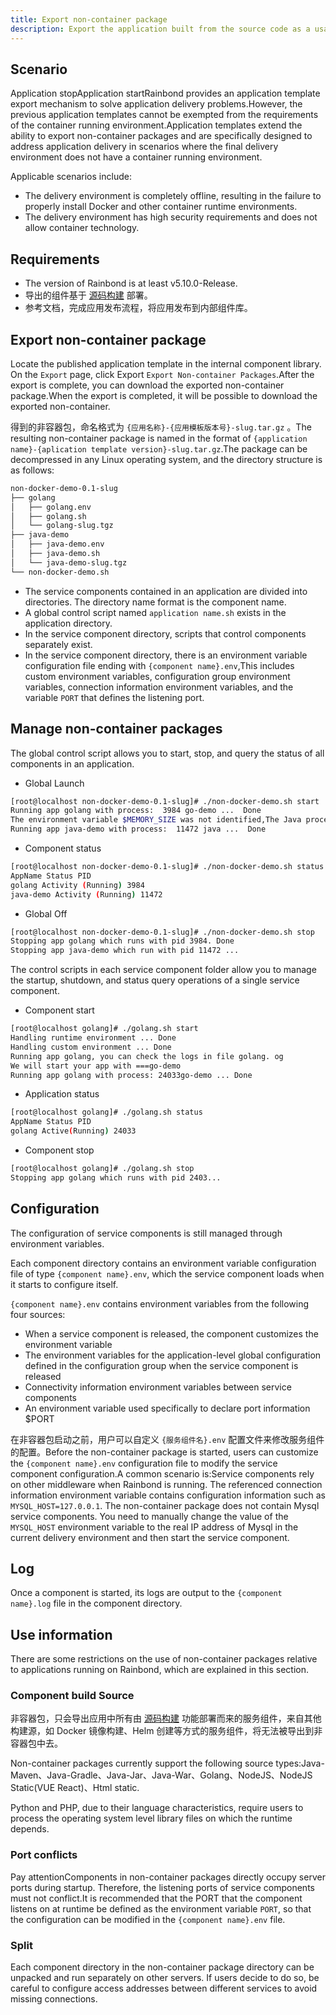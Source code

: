 ```yaml
---
title: Export non-container package
description: Export the application built from the source code as a usable installation package in a non-container environment
---
```


## Scenario

Application stopApplication startRainbond provides an application template export mechanism to solve application delivery problems.However, the previous application templates cannot be exempted from the requirements of the container running environment.Application templates extend the ability to export non-container packages and are specifically designed to address application delivery in scenarios where the final delivery environment does not have a container running environment.

Applicable scenarios include:

- The delivery environment is completely offline, resulting in the failure to properly install Docker and other container runtime environments.
- The delivery environment has high security requirements and does not allow container technology.

## Requirements

- The version of Rainbond is at least v5.10.0-Release.
- 导出的组件基于 [源码构建](../../app-deploy/source-code/springboot.md) 部署。
- 参考文档，完成应用发布流程，将应用发布到内部组件库。

## Export non-container package

Locate the published application template in the internal component library. On the `Export` page, click Export `Export Non-container Packages`.After the export is complete, you can download the exported non-container package.When the export is completed, it will be possible to download the exported non-container.

得到的非容器包，命名格式为 `{应用名称}-{应用模板版本号}-slug.tar.gz` 。The resulting non-container package is named in the format of `{application name}-{aplication template version}-slug.tar.gz`.The package can be decompressed in any Linux operating system, and the directory structure is as follows:

```bash
non-docker-demo-0.1-slug
├── golang
│   ├── golang.env
│   ├── golang.sh
│   └── golang-slug.tgz
├── java-demo
│   ├── java-demo.env
│   ├── java-demo.sh
│   └── java-demo-slug.tgz
└── non-docker-demo.sh
```

- The service components contained in an application are divided into directories. The directory name format is the component name.
- A global control script named `application name.sh` exists in the application directory.
- In the service component directory, scripts that control components separately exist.
- In the service component directory, there is an environment variable configuration file ending with `{component name}.env`,This includes custom environment variables, configuration group environment variables, connection information environment variables, and the variable `PORT` that defines the listening port.

## Manage non-container packages

The global control script allows you to start, stop, and query the status of all components in an application.

- Global Launch

```bash
[root@localhost non-docker-demo-0.1-slug]# ./non-docker-demo.sh start
Running app golang with process:  3984 go-demo ...  Done
The environment variable $MEMORY_SIZE was not identified,The Java process will not be optimized....
Running app java-demo with process:  11472 java ...  Done
```

- Component status

```bash
[root@localhost non-docker-demo-0.1-slug]# ./non-docker-demo.sh status
AppName Status PID
golang Activity (Running) 3984
java-demo Activity (Running) 11472
```

- Global Off

```bash
[root@localhost non-docker-demo-0.1-slug]# ./non-docker-demo.sh stop
Stopping app golang which runs with pid 3984. Done
Stopping app java-demo which run with pid 11472 ...
```

The control scripts in each service component folder allow you to manage the startup, shutdown, and status query operations of a single service component.

- Component start

```bash
[root@localhost golang]# ./golang.sh start
Handling runtime environment ... Done
Handling custom environment ... Done
Running app golang, you can check the logs in file golang. og
We will start your app with ===go-demo
Running app golang with process: 24033go-demo ... Done
```

- Application status

```bash
[root@localhost golang]# ./golang.sh status
AppName Status PID
golang Active(Running) 24033
```

- Component stop

```bash
[root@localhost golang]# ./golang.sh stop
Stopping app golang which runs with pid 2403...
```

## Configuration

The configuration of service components is still managed through environment variables.

Each component directory contains an environment variable configuration file of type `{component name}.env`, which the service component loads when it starts to configure itself.

`{component name}.env` contains environment variables from the following four sources:

- When a service component is released, the component customizes the environment variable
- The environment variables for the application-level global configuration defined in the configuration group when the service component is released
- Connectivity information environment variables between service components
- An environment variable used specifically to declare port information $PORT

在非容器包启动之前，用户可以自定义 `{服务组件名}.env` 配置文件来修改服务组件的配置。Before the non-container package is started, users can customize the `{component name}.env` configuration file to modify the service component configuration.A common scenario is:Service components rely on other middleware when Rainbond is running. The referenced connection information environment variable contains configuration information such as `MYSQL_HOST=127.0.0.1`. The non-container package does not contain Mysql service components. You need to manually change the value of the `MYSQL_HOST` environment variable to the real IP address of Mysql in the current delivery environment and then start the service component.

## Log

Once a component is started, its logs are output to the `{component name}.log` file in the component directory.

## Use information

There are some restrictions on the use of non-container packages relative to applications running on Rainbond, which are explained in this section.

### Component build Source

非容器包，只会导出应用中所有由 [源码构建](../../app-deploy/source-code/springboot.md) 功能部署而来的服务组件，来自其他构建源，如 Docker 镜像构建、Helm 创建等方式的服务组件，将无法被导出到非容器包中去。

Non-container packages currently support the following source types:Java-Maven、Java-Gradle、Java-Jar、Java-War、Golang、NodeJS、NodeJS Static(VUE React)、Html static.

Python and PHP, due to their language characteristics, require users to process the operating system level library files on which the runtime depends.

### Port conflicts

Pay attentionComponents in non-container packages directly occupy server ports during startup. Therefore, the listening ports of service components must not conflict.It is recommended that the PORT that the component listens on at runtime be defined as the environment variable `PORT`, so that the configuration can be modified in the `{component name}.env` file.

### Split

Each component directory in the non-container package directory can be unpacked and run separately on other servers. If users decide to do so, be careful to configure access addresses between different services to avoid missing connections.

